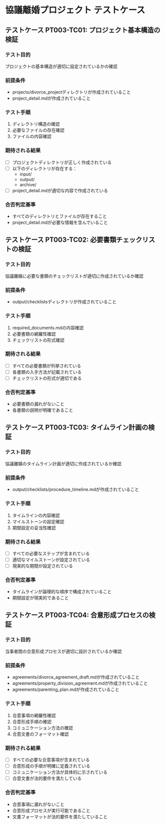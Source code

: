 # 協議離婚プロジェクト テストケース

## テストケース PT003-TC01: プロジェクト基本構造の検証

### テスト目的
プロジェクトの基本構造が適切に設定されているかの確認

### 前提条件
- projects/divorce_projectディレクトリが作成されていること
- project_detail.mdが作成されていること

### テスト手順
1. ディレクトリ構造の確認
2. 必要なファイルの存在確認
3. ファイルの内容確認

### 期待される結果
- [ ] プロジェクトディレクトリが正しく作成されている
- [ ] 以下のディレクトリが存在する：
  - input/
  - output/
  - archive/
- [ ] project_detail.mdが適切な内容で作成されている

### 合否判定基準
- すべてのディレクトリとファイルが存在すること
- project_detail.mdが必要な情報を含んでいること

## テストケース PT003-TC02: 必要書類チェックリストの検証

### テスト目的
協議離婚に必要な書類のチェックリストが適切に作成されているか確認

### 前提条件
- output/checklistsディレクトリが作成されていること

### テスト手順
1. required_documents.mdの内容確認
2. 必要書類の網羅性確認
3. チェックリストの形式確認

### 期待される結果
- [ ] すべての必要書類が列挙されている
- [ ] 各書類の入手方法が記載されている
- [ ] チェックリストの形式が適切である

### 合否判定基準
- 必要書類の漏れがないこと
- 各書類の説明が明確であること

## テストケース PT003-TC03: タイムライン計画の検証

### テスト目的
協議離婚のタイムライン計画が適切に作成されているか確認

### 前提条件
- output/checklists/procedure_timeline.mdが作成されていること

### テスト手順
1. タイムラインの内容確認
2. マイルストーンの設定確認
3. 期間設定の妥当性確認

### 期待される結果
- [ ] すべての必要なステップが含まれている
- [ ] 適切なマイルストーンが設定されている
- [ ] 現実的な期間が設定されている

### 合否判定基準
- タイムラインが論理的な順序で構成されていること
- 期間設定が現実的であること

## テストケース PT003-TC04: 合意形成プロセスの検証

### テスト目的
当事者間の合意形成プロセスが適切に設計されているか確認

### 前提条件
- agreements/divorce_agreement_draft.mdが作成されていること
- agreements/property_division_agreement.mdが作成されていること
- agreements/parenting_plan.mdが作成されていること

### テスト手順
1. 合意事項の網羅性確認
2. 合意形成手順の確認
3. コミュニケーション方法の確認
4. 合意文書のフォーマット確認

### 期待される結果
- [ ] すべての必要な合意事項が含まれている
- [ ] 合意形成の手順が明確に定義されている
- [ ] コミュニケーション方法が具体的に示されている
- [ ] 合意文書が法的要件を満たしている

### 合否判定基準
- 合意事項に漏れがないこと
- 合意形成プロセスが実行可能であること
- 文書フォーマットが法的要件を満たしていること
